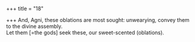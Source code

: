 +++
title = "18"

+++
And, Agni, these oblations are most sought: unwearying, convey them  to the divine assembly.  
Let them [=the gods] seek these, our sweet-scented (oblations).  